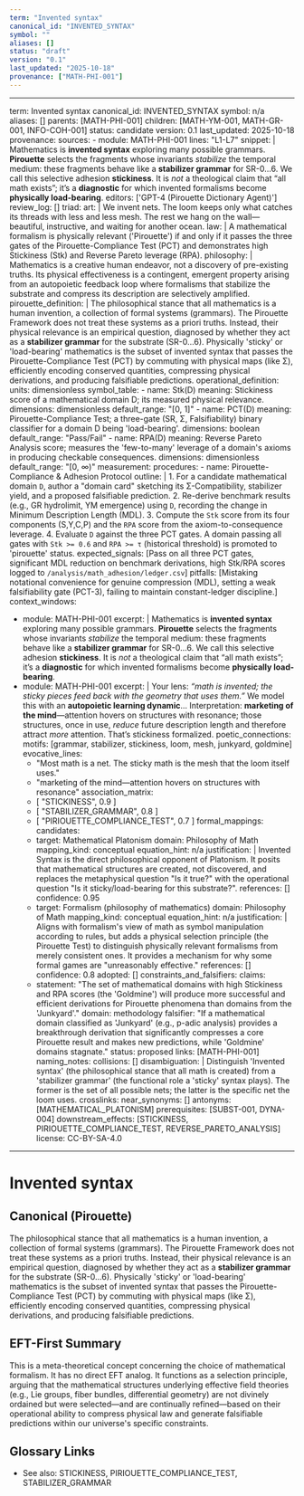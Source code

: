 ```yaml
---
term: "Invented syntax"
canonical_id: "INVENTED_SYNTAX"
symbol: ""
aliases: []
status: "draft"
version: "0.1"
last_updated: "2025-10-18"
provenance: ["MATH-PHI-001"]
---
```


---
term: Invented syntax
canonical_id: INVENTED_SYNTAX
symbol: n/a
aliases: []
parents: [MATH-PHI-001]
children: [MATH-YM-001, MATH-GR-001, INFO-COH-001]
status: candidate
version: 0.1
last_updated: 2025-10-18
provenance:
  sources:
    - module: MATH-PHI-001
      lines: "L1-L7"
      snippet: |
        Mathematics is **invented syntax** exploring many possible grammars.
        **Pirouette** selects the fragments whose invariants *stabilize* the temporal medium: these fragments behave like a **stabilizer grammar** for SR-0…6.
        We call this selective adhesion **stickiness**. It is *not* a theological claim that “all math exists”; it’s a **diagnostic** for which invented formalisms become **physically load-bearing**.
  editors: ['GPT-4 (Pirouette Dictionary Agent)']
  review_log: []
triad:
  art: |
    We invent nets. The loom keeps only what catches its threads with less and less mesh. The rest we hang on the wall—beautiful, instructive, and waiting for another ocean.
  law: |
    A mathematical formalism is physically relevant ('Pirouette') if and only if it passes the three gates of the Pirouette-Compliance Test (PCT) and demonstrates high Stickiness (Stk) and Reverse Pareto leverage (RPA).
  philosophy: |
    Mathematics is a creative human endeavor, not a discovery of pre-existing truths. Its physical effectiveness is a contingent, emergent property arising from an autopoietic feedback loop where formalisms that stabilize the substrate and compress its description are selectively amplified.
pirouette_definition: |
  The philosophical stance that all mathematics is a human invention, a collection of formal systems (grammars). The Pirouette Framework does not treat these systems as a priori truths. Instead, their physical relevance is an empirical question, diagnosed by whether they act as a **stabilizer grammar** for the substrate (SR-0…6). Physically 'sticky' or 'load-bearing' mathematics is the subset of invented syntax that passes the Pirouette-Compliance Test (PCT) by commuting with physical maps (like Σ), efficiently encoding conserved quantities, compressing physical derivations, and producing falsifiable predictions.
operational_definition:
  units: dimensionless
  symbol_table:
    - name: Stk(D)
      meaning: Stickiness score of a mathematical domain D; its measured physical relevance.
      dimensions: dimensionless
      default_range: "[0, 1]"
    - name: PCT(D)
      meaning: Pirouette-Compliance Test; a three-gate (SR, Σ, Falsifiability) binary classifier for a domain D being 'load-bearing'.
      dimensions: boolean
      default_range: "Pass/Fail"
    - name: RPA(D)
      meaning: Reverse Pareto Analysis score; measures the 'few-to-many' leverage of a domain's axioms in producing checkable consequences.
      dimensions: dimensionless
      default_range: "[0, ∞)"
  measurement:
    procedures:
      - name: Pirouette-Compliance & Adhesion Protocol
        outline: |
          1. For a candidate mathematical domain `D`, author a "domain card" sketching its Σ-Compatibility, stabilizer yield, and a proposed falsifiable prediction.
          2. Re-derive benchmark results (e.g., GR hydrolimit, YM emergence) using `D`, recording the change in Minimum Description Length (MDL).
          3. Compute the `Stk` score from its four components (S,Y,C,P) and the `RPA` score from the axiom-to-consequence leverage.
          4. Evaluate `D` against the three PCT gates. A domain passing all gates with `Stk >= 0.6` and `RPA >= τ` (historical threshold) is promoted to 'pirouette' status.
        expected_signals: [Pass on all three PCT gates, significant MDL reduction on benchmark derivations, high Stk/RPA scores logged to `/analysis/math_adhesion/ledger.csv`]
        pitfalls: [Mistaking notational convenience for genuine compression (MDL), setting a weak falsifiability gate (PCT-3), failing to maintain constant-ledger discipline.]
context_windows:
  - module: MATH-PHI-001
    excerpt: |
      Mathematics is **invented syntax** exploring many possible grammars. **Pirouette** selects the fragments whose invariants *stabilize* the temporal medium: these fragments behave like a **stabilizer grammar** for SR-0…6. We call this selective adhesion **stickiness**. It is *not* a theological claim that “all math exists”; it’s a **diagnostic** for which invented formalisms become **physically load-bearing**.
  - module: MATH-PHI-001
    excerpt: |
      Your lens: *“math is invented; the sticky pieces feed back with the geometry that uses them.”* We model this with an **autopoietic learning dynamic**... Interpretation: **marketing of the mind**—attention hovers on structures with resonance; those structures, once in use, *reduce* future description length and therefore attract *more* attention. That’s stickiness formalized.
poetic_connections:
  motifs: [grammar, stabilizer, stickiness, loom, mesh, junkyard, goldmine]
  evocative_lines:
    - "Most math is a net. The sticky math is the mesh that the loom itself uses."
    - "marketing of the mind—attention hovers on structures with resonance"
  association_matrix:
    - [ "STICKINESS", 0.9 ]
    - [ "STABILIZER_GRAMMAR", 0.8 ]
    - [ "PIRIOUETTE_COMPLIANCE_TEST", 0.7 ]
formal_mappings:
  candidates:
    - target: Mathematical Platonism
      domain: Philosophy of Math
      mapping_kind: conceptual
      equation_hint: n/a
      justification: |
        Invented Syntax is the direct philosophical opponent of Platonism. It posits that mathematical structures are created, not discovered, and replaces the metaphysical question "Is it true?" with the operational question "Is it sticky/load-bearing for this substrate?".
      references: []
      confidence: 0.95
    - target: Formalism (philosophy of mathematics)
      domain: Philosophy of Math
      mapping_kind: conceptual
      equation_hint: n/a
      justification: |
        Aligns with formalism's view of math as symbol manipulation according to rules, but adds a physical selection principle (the Pirouette Test) to distinguish physically relevant formalisms from merely consistent ones. It provides a mechanism for why some formal games are "unreasonably effective."
      references: []
      confidence: 0.8
  adopted: []
constraints_and_falsifiers:
  claims:
    - statement: "The set of mathematical domains with high Stickiness and RPA scores (the 'Goldmine') will produce more successful and efficient derivations for Pirouette phenomena than domains from the 'Junkyard'."
      domain: methodology
      falsifier: "If a mathematical domain classified as 'Junkyard' (e.g., p-adic analysis) provides a breakthrough derivation that significantly compresses a core Pirouette result and makes new predictions, while 'Goldmine' domains stagnate."
      status: proposed
      links: [MATH-PHI-001]
naming_notes:
  collisions: []
  disambiguation: |
    Distinguish 'Invented syntax' (the philosophical stance that all math is created) from a 'stabilizer grammar' (the functional role a 'sticky' syntax plays). The former is the set of all possible nets; the latter is the specific net the loom uses.
crosslinks:
  near_synonyms: []
  antonyms: [MATHEMATICAL_PLATONISM]
  prerequisites: [SUBST-001, DYNA-004]
  downstream_effects: [STICKINESS, PIRIOUETTE_COMPLIANCE_TEST, REVERSE_PARETO_ANALYSIS]
license: CC-BY-SA-4.0
---

# Invented syntax

## Canonical (Pirouette)
The philosophical stance that all mathematics is a human invention, a collection of formal systems (grammars). The Pirouette Framework does not treat these systems as a priori truths. Instead, their physical relevance is an empirical question, diagnosed by whether they act as a **stabilizer grammar** for the substrate (SR-0…6). Physically 'sticky' or 'load-bearing' mathematics is the subset of invented syntax that passes the Pirouette-Compliance Test (PCT) by commuting with physical maps (like Σ), efficiently encoding conserved quantities, compressing physical derivations, and producing falsifiable predictions.

## EFT-First Summary
This is a meta-theoretical concept concerning the choice of mathematical formalism. It has no direct EFT analog. It functions as a selection principle, arguing that the mathematical structures underlying effective field theories (e.g., Lie groups, fiber bundles, differential geometry) are not divinely ordained but were selected—and are continually refined—based on their operational ability to compress physical law and generate falsifiable predictions within our universe's specific constraints.

## Glossary Links
- See also: STICKINESS, PIRIOUETTE_COMPLIANCE_TEST, STABILIZER_GRAMMAR